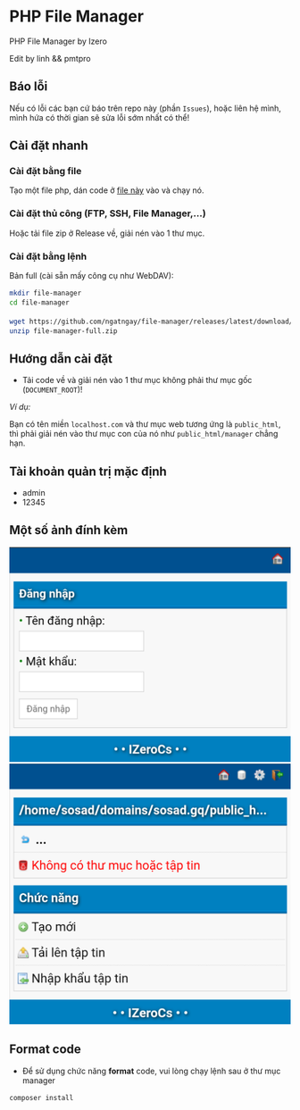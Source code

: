# PHP File Manager

PHP File Manager by Izero

Edit by linh && pmtpro

## Báo lỗi

Nếu có lỗi các bạn cứ báo trên repo này (phần `Issues`), hoặc liên hệ mình, mình hứa có thời gian sẽ sửa lỗi sớm nhất có thể!

## Cài đặt nhanh

### Cài đặt bằng file

Tạo một file php, dán code ở [file này](https://raw.githubusercontent.com/ngatngay/file-manager/main/install.txt) vào và chạy nó.

### Cài đặt thủ công (FTP, SSH, File Manager,...)

Hoặc tải file zip ở Release về, giải nén vào 1 thư mục.

### Cài đặt bằng lệnh

Bản full (cài sẵn mấy công cụ như WebDAV):

```bash
mkdir file-manager
cd file-manager

wget https://github.com/ngatngay/file-manager/releases/latest/download/file-manager-full.zip
unzip file-manager-full.zip
```

## Hướng dẫn cài đặt

- Tải code về và giải nén vào 1 thư mục không phải thư mục gốc (`DOCUMENT_ROOT`)!

_Ví dụ:_

Bạn có tên miền `localhost.com` và thư mục web tương ứng là `public_html`, thì phải giải nén vào thư mục con của nó như `public_html/manager` chẳng hạn.

## Tài khoản quản trị mặc định

  * admin
  * 12345

## Một số ảnh đính kèm

![image](screenshot.png)
![image](screenshot1.png)

## Format code

- Để sử dụng chức năng **format** code, vui lòng chạy lệnh sau ở thư mục manager

```bash
composer install
```
